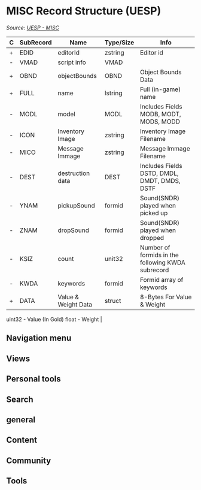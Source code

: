 # MISC Record Structure (UESP)

*Source: [UESP - MISC](https://en.uesp.net/wiki/Skyrim_Mod:Mod_File_Format/MISC)*

| C | SubRecord | Name | Type/Size | Info |
| --- | --- | --- | --- | --- |
| + | EDID | editorId | zstring | Editor id |
| - | VMAD | script info | VMAD |  |
| + | OBND | objectBounds | OBND | Object Bounds Data |
| + | FULL | name | lstring | Full (in-game) name |
| - | MODL | model | MODL | Includes Fields MODB, MODT, MODS, MODD |
| - | ICON | Inventory Image | zstring | Inventory Image Filename |
| - | MICO | Message Immage | zstring | Message Immage Filename |
| - | DEST | destruction data | DEST | Includes Fields DSTD, DMDL, DMDT, DMDS, DSTF |
| - | YNAM | pickupSound | formid | Sound(SNDR) played when picked up |
| - | ZNAM | dropSound | formid | Sound(SNDR) played when dropped |
| - | KSIZ | count | unit32 | Number of formids in the following KWDA subrecord |
| - | KWDA | keywords | formid | Formid array of keywords |
| + | DATA | Value & Weight Data | struct | 8-Bytes For Value & Weight
uint32 - Value (In Gold)
float - Weight |

## Navigation menu

## Views

## Personal tools

## Search

## general

## Content

## Community

## Tools

